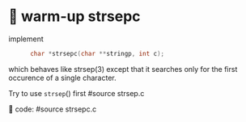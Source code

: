 # :wrench: warm-up strsepc

implement

```C
      char *strsepc(char **stringp, int c);
```

which behaves like strsep(3) except that it searches only for the first
occurence of a single character.

Try to use `strsep`() first #source strsep.c

:key: code: #source strsepc.c
